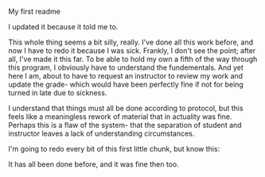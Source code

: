 My first readme

I updated it because it told me to.

This whole thing seems a bit silly, really. I've done all this work before,
and now I have to redo it because I was sick. Frankly, I don't see the point;
after all, I've made it this far. To be able to hold my own a fifth of the way
through this program, I obviously have to understand the fundementals. And yet
here I am, about to have to request an instructor to review my work and update
the grade- which would have been perfectly fine if not for being turned in
late due to sickness.

I understand that things must all be done according to protocol, but this
feels like a meaningless rework of material that in actuality was fine.
Perhaps this is a flaw of the system- that the separation of student and
instructor leaves a lack of understanding circumstances.

I'm going to redo every bit of this first little chunk, but know this:

It has all been done before, and it was fine then too.
